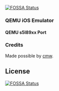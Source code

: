 [![FOSSA Status](https://app.fossa.io/api/projects/git%2Bgithub.com%2Fnvsio%2Fqemu-ios.svg?type=shield)](https://app.fossa.io/projects/git%2Bgithub.com%2Fnvsio%2Fqemu-ios?ref=badge_shield)

### QEMU iOS Emulator
#### QEMU s5l89xx Port



### Credits
Made possible by [cmw](https://github.com/cmwdotme/).


## License
[![FOSSA Status](https://app.fossa.io/api/projects/git%2Bgithub.com%2Fnvsio%2Fqemu-ios.svg?type=large)](https://app.fossa.io/projects/git%2Bgithub.com%2Fnvsio%2Fqemu-ios?ref=badge_large)